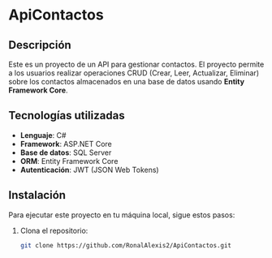 # ApiContactos

## Descripción

Este es un proyecto de un API para gestionar contactos. El proyecto permite a los usuarios realizar operaciones CRUD (Crear, Leer, Actualizar, Eliminar) sobre los contactos almacenados en una base de datos usando **Entity Framework Core**.

## Tecnologías utilizadas

- **Lenguaje**: C#
- **Framework**: ASP.NET Core
- **Base de datos**: SQL Server
- **ORM**: Entity Framework Core
- **Autenticación**: JWT (JSON Web Tokens)

## Instalación

Para ejecutar este proyecto en tu máquina local, sigue estos pasos:

1. Clona el repositorio:
   ```bash
   git clone https://github.com/RonalAlexis2/ApiContactos.git
